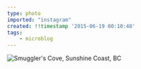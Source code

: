 ```yaml
---
type: photo
imported: "instagram"
created: !!timestamp '2015-06-19 00:10:48'
tags:
    - microblog
---
```

![Smuggler's Cove, Sunshine Coast, BC](/media/images/photos/2015/06/48e6d934cc803a7efb3ec4c730168ae1.jpg)

